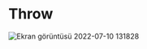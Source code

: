 # Throw
![Ekran görüntüsü 2022-07-10 131828](https://user-images.githubusercontent.com/91893794/178140885-8d3b32dc-4761-4fc2-854a-0966e59caab6.jpg)
